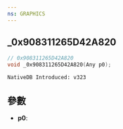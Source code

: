```yaml
---
ns: GRAPHICS
---
```

## _0x908311265D42A820

```c
// 0x908311265D42A820
void _0x908311265D42A820(Any p0);
```

```
NativeDB Introduced: v323
```

## 參數
* **p0**:
